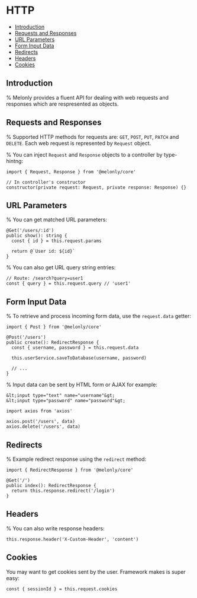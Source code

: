 <!-- omit in toc -->
# HTTP

- [Introduction](#introduction)
- [Requests and Responses](#requests-and-responses)
- [URL Parameters](#url-parameters)
- [Form Input Data](#form-input-data)
- [Redirects](#redirects)
- [Headers](#headers)
- [Cookies](#cookies)

## Introduction

% Melonly provides a fluent API for dealing with web requests and responses which are respresented as objects.

## Requests and Responses

% Supported HTTP methods for requests are: `GET`, `POST`, `PUT`, `PATCH` and `DELETE`. Each web request is represented by `Request` object.

% You can inject `Request` and `Response` objects to a controller by type-hintng:

```
import { Request, Response } from '@melonly/core'

// In controller's constructor
constructor(private request: Request, private response: Response) {}
```

## URL Parameters

% You can get matched URL parameters:

```
@Get('/users/:id')
public show(): string {
  const { id } = this.request.params

  return @`User id: ${id}`
}
```

% You can also get URL query string entries:

```
// Route: /search?query=user1
const { query } = this.request.query // 'user1'
```

## Form Input Data

% To retrieve and process incoming form data, use the `request.data` getter:

```
import { Post } from '@melonly/core'

@Post('/users')
public create(): RedirectResponse {
  const { username, password } = this.request.data

  this.userService.saveToDatabase(username, password)

  // ...
}
```

% Input data can be sent by HTML form or AJAX for example:

```
&lt;input type="text" name="username"&gt;
&lt;input type="password" name="password"&gt;
```

```
import axios from 'axios'

axios.post('/users', data)
axios.delete('/users', data)
```

## Redirects

% Example redirect response using the `redirect` method:

```
import { RedirectResponse } from '@melonly/core'

@Get('/')
public index(): RedirectResponse {
  return this.response.redirect('/login')
}
```

## Headers

% You can also write response headers:

```
this.response.header('X-Custom-Header', 'content')
```

## Cookies

You may want to get cookies sent by the user. Framework makes is super easy:

```
const { sessionId } = this.request.cookies
```
